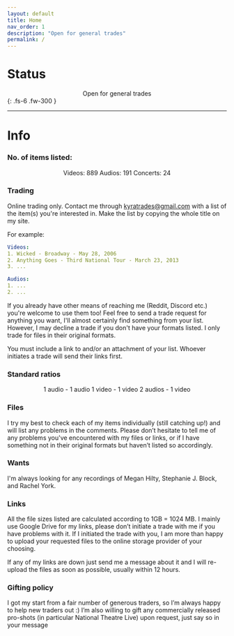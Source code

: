 ```yaml
---
layout: default
title: Home
nav_order: 1
description: "Open for general trades"
permalink: /
---
```


# Status

<center>Open for general trades</center>
{: .fs-6 .fw-300 }

---
# Info

### No. of items listed:
<center>
Videos: 889
Audios: 191
Concerts: 24
</center>

### Trading
Online trading only. Contact me through <a href="mailto:kyratrades@gmail.com?subject=Trade%20request">kyratrades@gmail.com</a> with a list of the item(s) you're interested in. Make the list by copying the whole title on my site.

For example:
```yaml
Videos:
1. Wicked - Broadway - May 28, 2006
2. Anything Goes - Third National Tour - March 23, 2013
3. ...

Audios:
1. ...
2. ...
```

If you already have other means of reaching me (Reddit, Discord etc.) you're welcome to use them too! Feel free to send a trade request for anything you want, I'll almost certainly find something from your list. However, I may decline a trade if you don't have your formats listed. I only trade for files in their original formats.

You must include a link to and/or an attachment of your list. Whoever initiates a trade will send their links first.

### Standard ratios
<center>
1 audio - 1 audio
1 video - 1 video
2 audios - 1 video
</center>

### Files
I try my best to check each of my items individually (still catching up!) and will list any problems in the comments. Please don’t hesitate to tell me of any problems you've encountered with my files or links, or if I have something not in their original formats but haven’t listed so accordingly.

### Wants
I'm always looking for any recordings of Megan Hilty, Stephanie J. Block, and Rachel York.

### Links
All the file sizes listed are calculated according to 1GB = 1024 MB. I mainly use Google Drive for my links, please don’t initiate a trade with me if you have problems with it. If I initiated the trade with you, I am more than happy to upload your requested files to the online storage provider of your choosing.

If any of my links are down just send me a message about it and I will re-upload the files as soon as possible, usually within 12 hours.
 
### Gifting policy
I got my start from a fair number of generous traders, so I’m always happy to help new traders out :) I’m also willing to gift any commercially released pro-shots (in particular National Theatre Live) upon request, just say so in your message
